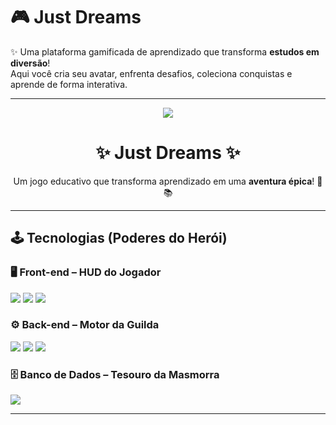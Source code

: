 # 🎮 Just Dreams

✨ Uma plataforma gamificada de aprendizado que transforma **estudos em diversão**!  
Aqui você cria seu avatar, enfrenta desafios, coleciona conquistas e aprende de forma interativa.  

----

<p align="center">
  <img src="https://img.shields.io/badge/🎮-JUST%20DREAMS-8A2BE2?style=for-the-badge&logo=steam&logoColor=white" />
</p>

<h1 align="center">✨ Just Dreams ✨</h1>

<p align="center">Um jogo educativo que transforma aprendizado em uma <b>aventura épica</b>! 🚀📚</p>

---

## 🕹️ Tecnologias (Poderes do Herói)

### 🖥️ Front-end – HUD do Jogador
<p align="left">
  <img src="https://img.shields.io/badge/🕹️-HTML5-E34F26?style=for-the-badge&logo=html5&logoColor=white" />
  <img src="https://img.shields.io/badge/🎨-CSS3-1572B6?style=for-the-badge&logo=css3&logoColor=white" />
  <img src="https://img.shields.io/badge/⚡-React-61DAFB?style=for-the-badge&logo=react&logoColor=black" />
</p>

### ⚙️ Back-end – Motor da Guilda
<p align="left">
  <img src="https://img.shields.io/badge/🧩-JavaScript-F7DF1E?style=for-the-badge&logo=javascript&logoColor=black" />
  <img src="https://img.shields.io/badge/🌍-Node.js-339933?style=for-the-badge&logo=node.js&logoColor=white" />
  <img src="https://img.shields.io/badge/🚀-Express-000000?style=for-the-badge&logo=express&logoColor=white" />
</p>

### 🗄️ Banco de Dados – Tesouro da Masmorra
<p align="left">
  <img src="https://img.shields.io/badge/🗝️-MySQL-4479A1?style=for-the-badge&logo=mysql&logoColor=white" />
</p>

---





